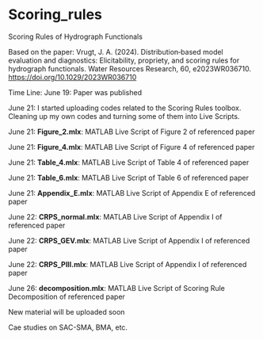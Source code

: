 # Scoring_rules
Scoring Rules of Hydrograph Functionals

Based on the paper:
Vrugt, J. A. (2024). Distribution‐based model evaluation and diagnostics: Elicitability, propriety, and scoring rules for hydrograph functionals. Water Resources Research, 60,
e2023WR036710. https://doi.org/10.1029/2023WR036710

Time Line:
June 19: Paper was published

June 21: I started uploading codes related to the Scoring Rules toolbox. Cleaning up my own codes and turning some of them into Live Scripts. 

June 21: **Figure_2.mlx**: MATLAB Live Script of Figure 2 of referenced paper

June 21: **Figure_4.mlx**: MATLAB Live Script of Figure 4 of referenced paper

June 21: **Table_4.mlx**: MATLAB Live Script of Table 4 of referenced paper

June 21: **Table_6.mlx**: MATLAB Live Script of Table 6 of referenced paper

June 21: **Appendix_E.mlx**: MATLAB Live Script of Appendix E of referenced paper

June 22: **CRPS_normal.mlx**: MATLAB Live Script of Appendix I of referenced paper

June 22: **CRPS_GEV.mlx**: MATLAB Live Script of Appendix I of referenced paper

June 22: **CRPS_PIII.mlx**: MATLAB Live Script of Appendix I of referenced paper

June 26: **decomposition.mlx**: MATLAB Live Script of Scoring Rule Decomposition of referenced paper

New material will be uploaded soon

Cae studies on SAC-SMA, BMA, etc.

